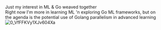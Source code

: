 Just my interest in ML & Go weaved together   
Right now I'm more in learning ML 'n exploring Go ML frameworks, but on the agenda is the potential use of Golang parallelism in advanced learning   
![0_VfFFKVy1XJv604Xa](https://github.com/user-attachments/assets/19604860-fd68-4782-98da-b393e195864b)

